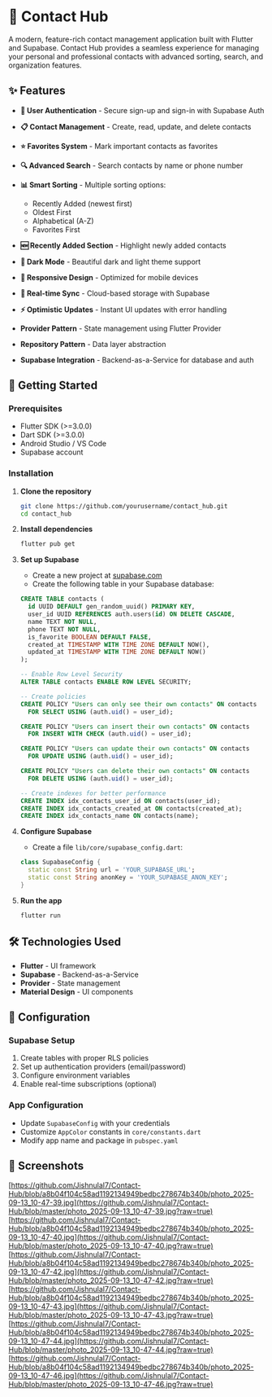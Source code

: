 # 📱 Contact Hub

A modern, feature-rich contact management application built with Flutter and Supabase. Contact Hub provides a seamless experience for managing your personal and professional contacts with advanced sorting, search, and organization features.

## ✨ Features

- **🔐 User Authentication** - Secure sign-up and sign-in with Supabase Auth
- **📋 Contact Management** - Create, read, update, and delete contacts
- **⭐ Favorites System** - Mark important contacts as favorites
- **🔍 Advanced Search** - Search contacts by name or phone number
- **📊 Smart Sorting** - Multiple sorting options:
  - Recently Added (newest first)
  - Oldest First
  - Alphabetical (A-Z)
  - Favorites First
- **🆕 Recently Added Section** - Highlight newly added contacts
- **🌙 Dark Mode** - Beautiful dark and light theme support
- **📱 Responsive Design** - Optimized for mobile devices
- **🔄 Real-time Sync** - Cloud-based storage with Supabase
- **⚡ Optimistic Updates** - Instant UI updates with error handling

- **Provider Pattern** - State management using Flutter Provider
- **Repository Pattern** - Data layer abstraction
- **Supabase Integration** - Backend-as-a-Service for database and auth

## 🚀 Getting Started

### Prerequisites

- Flutter SDK (>=3.0.0)
- Dart SDK (>=3.0.0)
- Android Studio / VS Code
- Supabase account

### Installation

1. **Clone the repository**
   ```bash
   git clone https://github.com/yourusername/contact_hub.git
   cd contact_hub
   ```

2. **Install dependencies**
   ```bash
   flutter pub get
   ```

3. **Set up Supabase**
   - Create a new project at [supabase.com](https://supabase.com)
   - Create the following table in your Supabase database:

   ```sql
   CREATE TABLE contacts (
     id UUID DEFAULT gen_random_uuid() PRIMARY KEY,
     user_id UUID REFERENCES auth.users(id) ON DELETE CASCADE,
     name TEXT NOT NULL,
     phone TEXT NOT NULL,
     is_favorite BOOLEAN DEFAULT FALSE,
     created_at TIMESTAMP WITH TIME ZONE DEFAULT NOW(),
     updated_at TIMESTAMP WITH TIME ZONE DEFAULT NOW()
   );

   -- Enable Row Level Security
   ALTER TABLE contacts ENABLE ROW LEVEL SECURITY;

   -- Create policies
   CREATE POLICY "Users can only see their own contacts" ON contacts
     FOR SELECT USING (auth.uid() = user_id);

   CREATE POLICY "Users can insert their own contacts" ON contacts
     FOR INSERT WITH CHECK (auth.uid() = user_id);

   CREATE POLICY "Users can update their own contacts" ON contacts
     FOR UPDATE USING (auth.uid() = user_id);

   CREATE POLICY "Users can delete their own contacts" ON contacts
     FOR DELETE USING (auth.uid() = user_id);

   -- Create indexes for better performance
   CREATE INDEX idx_contacts_user_id ON contacts(user_id);
   CREATE INDEX idx_contacts_created_at ON contacts(created_at);
   CREATE INDEX idx_contacts_name ON contacts(name);
   ```

4. **Configure Supabase**
   - Create a file `lib/core/supabase_config.dart`:
   ```dart
   class SupabaseConfig {
     static const String url = 'YOUR_SUPABASE_URL';
     static const String anonKey = 'YOUR_SUPABASE_ANON_KEY';
   }
   ```

5. **Run the app**
   ```bash
   flutter run
   ```
   

## 🛠️ Technologies Used

- **Flutter** - UI framework
- **Supabase** - Backend-as-a-Service
- **Provider** - State management
- **Material Design** - UI components

## 🔧 Configuration

### Supabase Setup
1. Create tables with proper RLS policies
2. Set up authentication providers (email/password)
3. Configure environment variables
4. Enable real-time subscriptions (optional)

### App Configuration
- Update `SupabaseConfig` with your credentials
- Customize `AppColor` constants in `core/constants.dart`
- Modify app name and package in `pubspec.yaml`

## 📱 Screenshots
[https://github.com/Jishnulal7/Contact-Hub/blob/a8b04f104c58ad1192134949bedbc278674b340b/photo_2025-09-13_10-47-39.jpg](https://github.com/Jishnulal7/Contact-Hub/blob/master/photo_2025-09-13_10-47-39.jpg?raw=true)
[https://github.com/Jishnulal7/Contact-Hub/blob/a8b04f104c58ad1192134949bedbc278674b340b/photo_2025-09-13_10-47-40.jpg](https://github.com/Jishnulal7/Contact-Hub/blob/master/photo_2025-09-13_10-47-40.jpg?raw=true)
[https://github.com/Jishnulal7/Contact-Hub/blob/a8b04f104c58ad1192134949bedbc278674b340b/photo_2025-09-13_10-47-42.jpg](https://github.com/Jishnulal7/Contact-Hub/blob/master/photo_2025-09-13_10-47-42.jpg?raw=true)
[https://github.com/Jishnulal7/Contact-Hub/blob/a8b04f104c58ad1192134949bedbc278674b340b/photo_2025-09-13_10-47-43.jpg](https://github.com/Jishnulal7/Contact-Hub/blob/master/photo_2025-09-13_10-47-43.jpg?raw=true)
[https://github.com/Jishnulal7/Contact-Hub/blob/a8b04f104c58ad1192134949bedbc278674b340b/photo_2025-09-13_10-47-44.jpg](https://github.com/Jishnulal7/Contact-Hub/blob/master/photo_2025-09-13_10-47-44.jpg?raw=true)
[https://github.com/Jishnulal7/Contact-Hub/blob/a8b04f104c58ad1192134949bedbc278674b340b/photo_2025-09-13_10-47-46.jpg](https://github.com/Jishnulal7/Contact-Hub/blob/master/photo_2025-09-13_10-47-46.jpg?raw=true)

